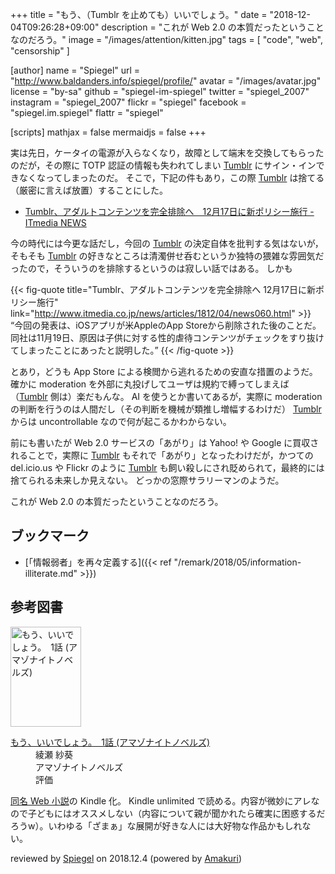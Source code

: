 +++
title = "もう、（Tumblr を止めても）いいでしょう。"
date = "2018-12-04T09:26:28+09:00"
description = "これが Web 2.0 の本質だったということなのだろう。"
image = "/images/attention/kitten.jpg"
tags = [ "code", "web", "censorship" ]

[author]
  name      = "Spiegel"
  url       = "http://www.baldanders.info/spiegel/profile/"
  avatar    = "/images/avatar.jpg"
  license   = "by-sa"
  github    = "spiegel-im-spiegel"
  twitter   = "spiegel_2007"
  instagram = "spiegel_2007"
  flickr    = "spiegel"
  facebook  = "spiegel.im.spiegel"
  flattr    = "spiegel"

[scripts]
  mathjax = false
  mermaidjs = false
+++

実は先日，ケータイの電源が入らなくなり，故障として端末を交換してもらったのだが，その際に TOTP 認証の情報も失われてしまい [Tumblr] にサイン・インできなくなってしまったのだ。
そこで，下記の件もあり，この際 [Tumblr] は捨てる（厳密に言えば放置）することにした。

- [Tumblr、アダルトコンテンツを完全排除へ　12月17日に新ポリシー施行 - ITmedia NEWS](http://www.itmedia.co.jp/news/articles/1812/04/news060.html)

今の時代には今更な話だし，今回の [Tumblr] の決定自体を批判する気はないが，そもそも [Tumblr] の好きなところは清濁併せ呑むというか独特の猥雑な雰囲気だったので，そういうのを排除するというのは寂しい話ではある。
しかも

{{< fig-quote title="Tumblr、アダルトコンテンツを完全排除へ 12月17日に新ポリシー施行" link="http://www.itmedia.co.jp/news/articles/1812/04/news060.html" >}}
<q>今回の発表は、iOSアプリが米AppleのApp Storeから削除された後のことだ。同社は11月19日、原因は子供に対する性的虐待コンテンツがチェックをすり抜けてしまったことにあったと説明した。</q>
{{< /fig-quote >}}

とあり，どうも App Store による検閲から逃れるための安直な措置のようだ。
確かに moderation を外部に丸投げしてユーザは規約で縛ってしまえば（[Tumblr] 側は）楽だもんな。
AI を使うとか書いてあるが，実際に moderation の判断を行うのは人間だし（その判断を機械が類推し増幅するわけだ） [Tumblr] からは uncontrollable なので何が起こるかわからない。

前にも書いたが Web 2.0 サービスの「あがり」は Yahoo! や Google に買収されることで，実際に [Tumblr] もそれで「あがり」となったわけだが，かつての del.icio.us や Flickr のように [Tumblr] も飼い殺しにされ貶められて，最終的には捨てられる未来しか見えない。
どっかの窓際サラリーマンのようだ。

これが Web 2.0 の本質だったということなのだろう。

## ブックマーク

- [「情報弱者」を再々定義する]({{< ref "/remark/2018/05/information-illiterate.md" >}})

[Tumblr]: https://www.tumblr.com/

## 参考図書

<div class="hreview">
  <div class="photo"><a class="item url" href="https://www.amazon.co.jp/exec/obidos/ASIN/B07FY7S5YR/baldandersinf-22"><img src="https://images-fe.ssl-images-amazon.com/images/I/519nUKtC2RL._SL160_.jpg" width="113" height="160" alt="もう、いいでしょう。　1話 (アマゾナイトノベルズ)"></a></div>
  <dl class="fn">
    <dt><a href="https://www.amazon.co.jp/exec/obidos/ASIN/B07FY7S5YR/baldandersinf-22">もう、いいでしょう。　1話 (アマゾナイトノベルズ)</a></dt>
    <dd>綾瀬 紗葵</dd>
    <dd>アマゾナイトノベルズ</dd>
    <dd>評価&nbsp;<span class="fa-sm" style="color:goldenrod;">
      <i class="fas fa-star"></i>
      <i class="fas fa-star"></i>
      <i class="fas fa-star"></i>
      <i class="fas fa-star"></i>
      <i class="far fa-star"></i>
    </span></dd>
  </dl>
  <p class="description"><a href="https://ncode.syosetu.com/n4435dj/">同名 Web 小説</a>の Kindle 化。 Kindle unlimited で読める。内容が微妙にアレなので子どもにはオススメしない（内容について親が聞かれたら確実に困惑するだろうw）。いわゆる「ざまぁ」な展開が好きな人には大好物な作品かもしれない。</p>
  <p class="powered-by" >reviewed by <a href='#maker' class='reviewer'>Spiegel</a> on <abbr class="dtreviewed">2018.12.4</abbr> (powered by <a href="https://dadadadone.com/amakuri/" >Amakuri</a>)</p>
</div>
